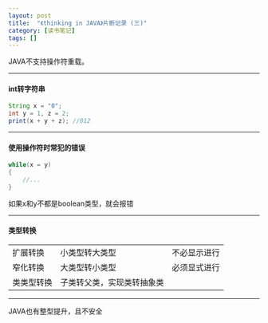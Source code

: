 ```yaml
---
layout: post
title:  "《thinking in JAVA》片断记录 (三)"
category: [读书笔记]
tags: []
---
```


JAVA不支持操作符重载。  

---

#### int转字符串

```java
String x = "0";
int y = 1, z = 2;
print(x + y + z); //012
```

---

#### 使用操作符时常犯的错误

```java
while(x = y)
{
    //...
}
```
如果x和y不都是boolean类型，就会报错

---

#### 类型转换

||||
|---|---|---
|扩展转换|小类型转大类型|不必显示进行|
|窄化转换|大类型转小类型|必须显式进行|
|类类型转换|子类转父类，实现类转抽象类|

---

JAVA也有整型提升，且不安全